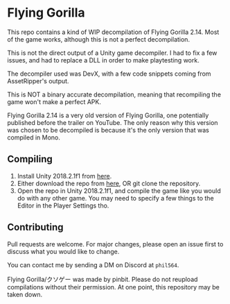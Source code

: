 # Flying Gorilla

This repo contains a kind of WIP decompilation of Flying Gorilla 2.14. Most of the game works, although this is not a perfect decompilation.

This is not the direct output of a Unity game decompiler. I had to fix a few issues, and had to replace a DLL in order to make playtesting work. 

The decompiler used was DevX, with a few code snippets coming from AssetRipper's output.

This is NOT a binary accurate decompilation, meaning that recompiling the game won't make a perfect APK.

Flying Gorilla 2.14 is a very old version of Flying Gorilla, one potentially published before the trailer on YouTube. The only reason why this version was chosen to be decompiled is because it's the only version that was compiled in Mono.

## Compiling

1. Install Unity 2018.2.1f1 from [here](https://unity.com/releases/editor/archive#download-archive-2018).
2. Either download the repo from [here](https://github.com/Phil564/flygorilla/archive/main.zip), OR git clone the repository.
3. Open the repo in Unity 2018.2.1f1, and compile the game like you would do with any other game. You may need to specify a few things to the Editor in the Player Settings tho.

## Contributing

Pull requests are welcome. For major changes, please open an issue first to
discuss what you would like to change.

You can contact me by sending a DM on Discord at `phil564`.

Flying Gorilla/クソゲー was made by pinbit. Please do not reupload compilations without their permission. At one point, this repository may be taken down.